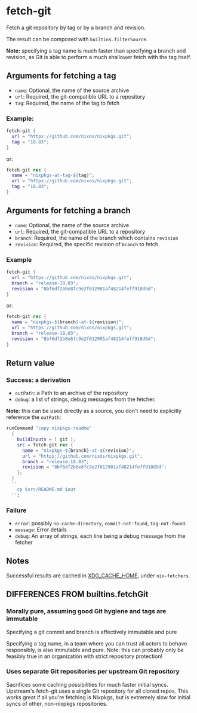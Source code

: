 # fetch-git

Fetch a git repository by tag or by a branch and revision.

The result can be composed with `builtins.filterSource`.

**Note:** specifying a tag name is much faster than specifying a
branch and revision, as Git is able to perform a much shallower fetch
with the tag itself.

## Arguments for fetching a tag

* `name`: Optional, the name of the source archive
* `url`: Required, the git-compatible URL to a repository
* `tag`: Required, the name of the tag to fetch

### Example:

```nix
fetch-git {
  url = "https://github.com/nixos/nixpkgs.git";
  tag = "18.03";
}
```

or:

```nix
fetch-git rec {
  name = "nixpkgs-at-tag-${tag}";
  url = "https://github.com/nixos/nixpkgs.git";
  tag = "18.03";
}
```

## Arguments for fetching a branch

* `name`: Optional, the name of the source archive
* `url`: Required, the git-compatible URL to a repository
* `branch`: Required, the name of the branch which contains `revision`
* `revision`: Required, the specific revision of `branch` to fetch

### Example

```nix
fetch-git {
  url = "https://github.com/nixos/nixpkgs.git";
  branch = "release-18.03";
  revision = "8bf6df2b8e8fc9e2f012901af48214feff918d9d";
}
```

or:

```nix
fetch-git rec {
  name = "nixpkgs-${branch}-at-${revision}";
  url = "https://github.com/nixos/nixpkgs.git";
  branch = "release-18.03";
  revision = "8bf6df2b8e8fc9e2f012901af48214feff918d9d";
}
```

## Return value

### Success: a derivation

* `outPath`: a Path to an archive of the repository
* `debug`: a list of strings, debug messages from the fetcher.

**Note:** this can be used directly as a source, you don't need to
explicitly reference the `outPath`:

```nix
runCommand "copy-nixpkgs-readme"
  {
    buildInputs = [ git ];
    src = fetch-git rec {
      name = "nixpkgs-${branch}-at-${revision}";
      url = "https://github.com/nixos/nixpkgs.git";
      branch = "release-18.03";
      revision = "8bf6df2b8e8fc9e2f012901af48214feff918d9d";
    };
  }
  ''
    cp $src/README.md $out
  '';
```

### Failure

* `error`: possibly `no-cache-directory`, `commit-not-found`,
  `tag-not-found`.
* `message`: Error details
* `debug`: An array of strings, each line being a debug message from
the fetcher

## Notes

Successful results are cached in [XDG_CACHE_HOME], under
`nix-fetchers`.

## DIFFERENCES FROM builtins.fetchGit

### Morally pure, assuming good Git hygiene and tags are immutable

Specifying a git commit and branch is effectively immutable and
pure

Specifying a tag name, in a team where you can trust all actors
to behave responsibly, is also immutable and pure. Note: this
can probably only be feasibly true in an organization with strict
repository protection!

### Uses separate Git repositories per upstream Git repository

Sacrifices some caching possibilities for much faster initial
syncs. Upstream's fetch-git uses a single Git repository for all
cloned repos. This works great if all you're fetching is Nixpkgs,
but is extremely slow for initial syncs of other, non-nixpkgs
repositories.


[XDG_CACHE_HOME]: https://specifications.freedesktop.org/basedir-spec/0.7/ar01s03.html
